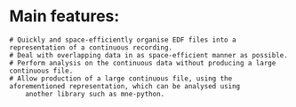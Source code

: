 

# Main features:

    # Quickly and space-efficiently organise EDF files into a representation of a continuous recording.
    # Deal with overlapping data in as space-efficient manner as possible.
    # Perform analysis on the continuous data without producing a large continuous file.
    # Allow production of a large continuous file, using the aforementioned representation, which can be analysed using
        another library such as mne-python.

